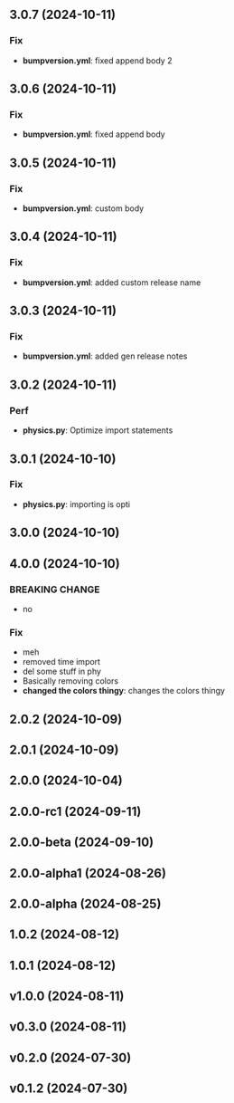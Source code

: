 
## 3.0.7 (2024-10-11)

### Fix

- **bumpversion.yml**: fixed append body 2

## 3.0.6 (2024-10-11)

### Fix

- **bumpversion.yml**: fixed append body

## 3.0.5 (2024-10-11)

### Fix

- **bumpversion.yml**: custom body

## 3.0.4 (2024-10-11)

### Fix

- **bumpversion.yml**: added custom release name

## 3.0.3 (2024-10-11)

### Fix

- **bumpversion.yml**: added gen release notes

## 3.0.2 (2024-10-11)

### Perf

- **physics.py**: Optimize import statements

## 3.0.1 (2024-10-10)

### Fix

- **physics.py**: importing is opti

## 3.0.0 (2024-10-10)

## 4.0.0 (2024-10-10)

### BREAKING CHANGE

- no

### Fix

- meh
- removed time import
- del some stuff in phy
- Basically removing colors
- **changed the colors thingy**: changes the colors thingy

## 2.0.2 (2024-10-09)

## 2.0.1 (2024-10-09)

## 2.0.0 (2024-10-04)

## 2.0.0-rc1 (2024-09-11)

## 2.0.0-beta (2024-09-10)

## 2.0.0-alpha1 (2024-08-26)

## 2.0.0-alpha (2024-08-25)

## 1.0.2 (2024-08-12)

## 1.0.1 (2024-08-12)

## v1.0.0 (2024-08-11)

## v0.3.0 (2024-08-11)

## v0.2.0 (2024-07-30)

## v0.1.2 (2024-07-30)
